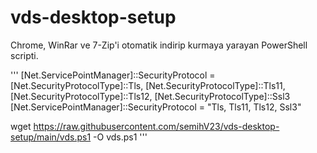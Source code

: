 # vds-desktop-setup

Chrome, WinRar ve 7-Zip'i otomatik indirip kurmaya yarayan PowerShell scripti.

'''
[Net.ServicePointManager]::SecurityProtocol = [Net.SecurityProtocolType]::Tls, [Net.SecurityProtocolType]::Tls11, [Net.SecurityProtocolType]::Tls12, [Net.SecurityProtocolType]::Ssl3
[Net.ServicePointManager]::SecurityProtocol = "Tls, Tls11, Tls12, Ssl3"

wget https://raw.githubusercontent.com/semihV23/vds-desktop-setup/main/vds.ps1 -O vds.ps1
'''
